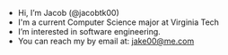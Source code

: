 -    Hi, I’m Jacob (@jacobtk00)
-    I'm a current Computer Science major at Virginia Tech
-    I’m interested in software engineering.  
-    You can reach my by email at:
        jake00@me.com

<!---
jacobtk00/jacobtk00 is a ✨ special ✨ repository because its `README.md` (this file) appears on your GitHub profile.
You can click the Preview link to take a look at your changes.
--->
